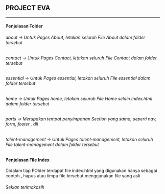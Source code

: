 ## PROJECT EVA

<hr>

#### Penjelasan Folder

###### about -> Untuk Pages About, letakan seluruh File About dalam folder tersebut

###### contact -> Untuk Pages Contact, letakan seluruh File Contact dalam folder tersebut

###### essential -> Untuk Pages essential, letakan seluruh File essential dalam folder tersebut

###### home -> Untuk Pages home, letakan seluruh File Home selain Index.html dalam folder tersebut

###### parts -> Merupakan tempat penyimpanan Section yang sama, seperti nav, form, footer , dll

###### talent-management -> Untuk Pages talent-management, letakan seluruh File talent-management dalam folder tersebut

#### Penjelasan File Index

<p>Didalam tiap FOlder terdapat file index.html yang digunakan hanya sebagai contoh , hapus atau timpa file tersebut menggunakan file yang asli</p>

###### Sekian terimakasih
